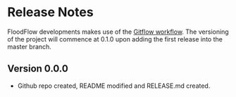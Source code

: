 Release Notes
=============

FloodFlow developments makes use of the [Gitflow workflow](https://www.atlassian.com/git/tutorials/comparing-workflows#gitflow-workflow). The versioning of the project will commence at 0.1.0 upon adding the first release into the master branch.

## Version 0.0.0

* Github repo created, README modified and RELEASE.md created.